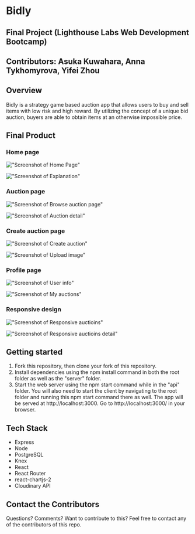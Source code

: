 # Bidly
## Final Project (Lighthouse Labs Web Development Bootcamp)

## Contributors: Asuka Kuwahara, Anna Tykhomyrova, Yifei Zhou

## Overview
Bidly is a strategy game based auction app that allows users to buy and sell items with low risk and high reward. By utilizing the concept of a unique bid auction, buyers are able to obtain items at an otherwise impossible price.

## Final Product
### Home page
!["Screenshot of Home Page"](https://github.com/asucarlos/bidly/blob/master/docs/Homescreen.png)

!["Screenshot of Explanation"](https://github.com/asucarlos/bidly/blob/master/docs/explanation.png)

### Auction page

!["Screenshot of Browse auction page"](https://github.com/asucarlos/bidly/blob/master/docs/browse_auction.png)

!["Screenshot of Auction detail"](https://github.com/asucarlos/bidly/blob/master/docs/auction_detail.png)

### Create auction page
!["Screenshot of Create auction"](https://github.com/asucarlos/bidly/blob/master/docs/create_auction.png)

!["Screenshot of Upload image"](https://github.com/asucarlos/bidly/blob/master/docs/upload_image.png)

### Profile page
!["Screenshot of User info"](https://github.com/asucarlos/bidly/blob/master/docs/user_info.png)

!["Screenshot of My auctions"](https://github.com/asucarlos/bidly/blob/master/docs/my_auctions.png)

### Responsive design
!["Screenshot of Responsive auctioins"](https://github.com/asucarlos/bidly/blob/master/docs/responsive_auctions.png)

!["Screenshot of Responsive auctioins detail"](https://github.com/asucarlos/bidly/blob/master/docs/responsive_detail.png)

## Getting started
1. Fork this repository, then clone your fork of this repository.
2. Install dependencies using the npm install command in both the root folder as well as    the "server" folder.
3. Start the web server using the npm start command while in the "api" folder. 
   You will also need to start the client by navigating to the root folder and running  this npm start command there as well. The app will be served at http://localhost:3000.
   Go to http://localhost:3000/ in your browser.


## Tech Stack
- Express
- Node
- PostgreSQL
- Knex
- React
- React Router
- react-chartjs-2
- Cloudinary API

## Contact the Contributors
Questions? Comments? Want to contribute to this? Feel free to contact any of the contributors of this repo.

